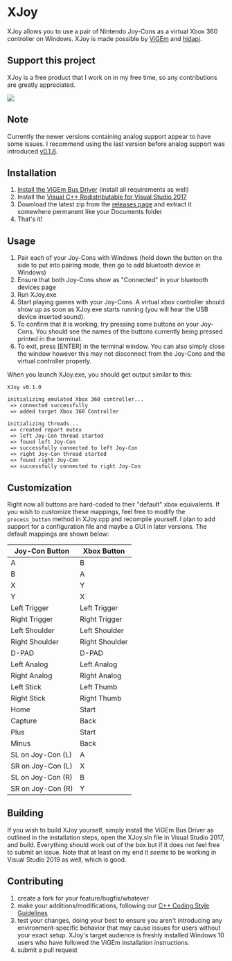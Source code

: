# XJoy

XJoy allows you to use a pair of Nintendo Joy-Cons as a virtual Xbox 360 controller
on Windows. XJoy is made possible by [ViGEm](https://vigem.org/) and
[hidapi](https://github.com/signal11/hidapi).

## Support this project
XJoy is a free product that I work on in my free time, so any contributions are greatly appreciated.

[![](https://www.paypalobjects.com/en_US/i/btn/btn_donateCC_LG.gif)](https://www.paypal.com/cgi-bin/webscr?cmd=_s-xclick&hosted_button_id=8DTF7NWTZX7ZJ)


## Note
Currently the newer versions containing analog support appear to have some issues. I recommend using the last version
before analog support was introduced [v0.1.8](https://github.com/sam0x17/XJoy/releases/tag/v0.1.8).

## Installation

1. [Install the ViGEm Bus Driver](https://github.com/ViGEm/ViGEmBus/releases/tag/v1.16.112) (install all requirements as well)
2. Install the [Visual C++ Redistributable for Visual Studio 2017](https://go.microsoft.com/fwlink/?LinkId=746572)
2. Download the latest zip from the [releases page](https://github.com/sam0x17/XJoy/releases) and extract it somewhere permanent like your
Documents folder
3. That's it!

## Usage

1. Pair each of your Joy-Cons with Windows (hold down the button on the side to put into
   pairing mode, then go to add bluetooth device in Windows)
2. Ensure that both Joy-Cons show as "Connected" in your bluetooth devices page
3. Run XJoy.exe
4. Start playing games with your Joy-Cons. A virtual xbox controller should
   show up as soon as XJoy.exe starts running (you will hear the USB device inserted sound).
5. To confirm that it is working, try pressing some buttons on your Joy-Cons. You should
   see the names of the buttons currently being pressed printed in the terminal.
6. To exit, press [ENTER] in the terminal window. You can also simply close the window
   however this may not disconnect from the Joy-Cons and the virtual controller properly.

When you launch XJoy.exe, you should get output similar to this:

```
XJoy v0.1.0

initializing emulated Xbox 360 controller...
 => connected successfully
 => added target Xbox 360 Controller

initializing threads...
 => created report mutex
 => left Joy-Con thread started
 => found left Joy-Con
 => successfully connected to left Joy-Con
 => right Joy-Con thread started
 => found right Joy-Con
 => successfully connected to right Joy-Con
```

## Customization

Right now all buttons are hard-coded to their "default" xbox equivalents. If you wish to
customize these mappings, feel free to modify the `process_button` method in XJoy.cpp and
recompile yourself. I plan to add support for a configuration file and maybe a GUI in later
versions. The default mappings are shown below:


| Joy-Con Button     | Xbox Button    |
|--------------------|----------------|
| A                  | B              |
| B                  | A              |
| X                  | Y              |
| Y                  | X              |
| Left Trigger       | Left Trigger   |
| Right Trigger      | Right Trigger  |
| Left Shoulder      | Left Shoulder  |
| Right Shoulder     | Right Shoulder |
| D-PAD              | D-PAD          |
| Left Analog        | Left Analog    |
| Right Analog       | Right Analog   |
| Left Stick         | Left Thumb     |
| Right Stick        | Right Thumb    |
| Home               | Start          |
| Capture            | Back           |
| Plus               | Start          |
| Minus              | Back           |
| SL on Joy-Con (L)  | A              |
| SR on Joy-Con (L)  | X              |
| SL on Joy-Con (R)  | B              |
| SR on Joy-Con (R)  | Y              |

## Building

If you wish to build XJoy yourself, simply install the ViGEm Bus Driver as outlined in the
installation steps, open the XJoy.sln file in Visual Studio 2017, and build. Everything
should work out of the box but if it does not feel free to submit an issue. Note that at
least on my end it _seems_ to be working in Visual Studio 2019 as well, which is good.

## Contributing
1. create a fork for your feature/bugfix/whatever
2. make your additions/modifications, following our [C++ Coding Style Guidelines](style_guide.md)
3. test your changes, doing your best to ensure you aren't introducing any environment-specific
   behavior that may cause issues for users without your exact setup. XJoy's target audience is
   freshly installed Windows 10 users who have followed the ViGEm installation instructions.
4. submit a pull request
